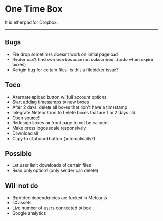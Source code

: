 # One Time Box

It is etherpad for Dropbox.
______

## Bugs
* File drop sometimes doesn't work on initial pageload
* Router can't find own box because not subscribed...(todo when expire boxes)
* Xorigin bug for certain files- is this a filepicker issue?

## Todo
* Alternate upload button w/ full account options
* Start adding timestamps to new boxes
* After 2 days, delete all boxes that don't have a timestamp
* Integrate Meteor Cron to Delete boxes that are 1 or 2 days old
* Open source!!
* Redesign boxes on front page to not be canned
* Make press logos scale responsively
* Download all
* Copy to clipboard button (automatically?)

## Possible
* Let user limit downloads of certain files
* Read only option? (only sender can delete)

## Will not do
* BigVideo dependencies are fucked in Meteor.js
* s3 assets
* Live number of users connected to box
* Google analytics
